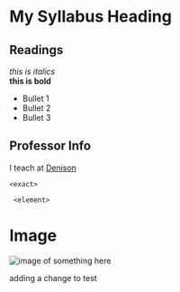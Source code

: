 # My Syllabus Heading

## Readings

*this is italics*  
**this is bold**
- Bullet 1  
- Bullet 2
- Bullet 3

## Professor Info 
I teach at [Denison](https://denison.edu/people/martha-roberts "Link goes to Dr. Roberts's Denison page") 

`<exact>` 

```` <element>````

# Image
![image of something here](https://commons.wikimedia.org/wiki/Main_Page#/media/File:Metro_de_S%C3%A3o_Paulo,_Luz_Station,_Brazil.jpg "image created with wikicommons")


adding a change to test 